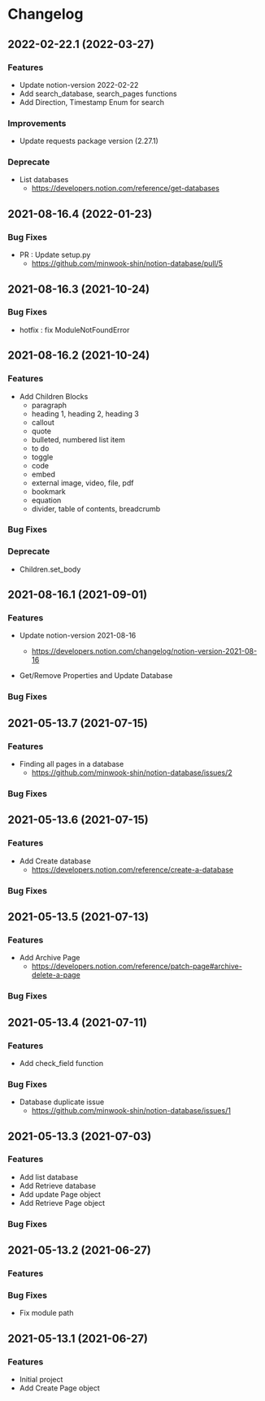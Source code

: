 # Changelog

## 2022-02-22.1 (2022-03-27)

### Features

* Update notion-version 2022-02-22
* Add search_database, search_pages functions
* Add Direction, Timestamp Enum for search

### Improvements

* Update requests package version (2.27.1)

### Deprecate

* List databases
  * https://developers.notion.com/reference/get-databases

## 2021-08-16.4 (2022-01-23)

### Bug Fixes

* PR : Update setup.py
  * https://github.com/minwook-shin/notion-database/pull/5

## 2021-08-16.3 (2021-10-24)

### Bug Fixes

* hotfix : fix ModuleNotFoundError

## 2021-08-16.2 (2021-10-24)

### Features

* Add Children Blocks
  * paragraph
  * heading 1, heading 2, heading 3
  * callout
  * quote
  * bulleted, numbered list item
  * to do
  * toggle
  * code
  * embed
  * external image, video, file, pdf
  * bookmark
  * equation
  * divider, table of contents, breadcrumb

### Bug Fixes


### Deprecate

* Children.set_body

## 2021-08-16.1 (2021-09-01)

### Features

* Update notion-version 2021-08-16
  * https://developers.notion.com/changelog/notion-version-2021-08-16
  
* Get/Remove Properties and Update Database


### Bug Fixes

## 2021-05-13.7 (2021-07-15)

### Features

* Finding all pages in a database
  * https://github.com/minwook-shin/notion-database/issues/2

### Bug Fixes

## 2021-05-13.6 (2021-07-15)

### Features

* Add Create database
    * https://developers.notion.com/reference/create-a-database

### Bug Fixes

## 2021-05-13.5 (2021-07-13)

### Features

* Add Archive Page
    * https://developers.notion.com/reference/patch-page#archive-delete-a-page

### Bug Fixes

## 2021-05-13.4 (2021-07-11)

### Features

* Add check_field function

### Bug Fixes

* Database duplicate issue
    * https://github.com/minwook-shin/notion-database/issues/1

## 2021-05-13.3 (2021-07-03)

### Features

* Add list database
* Add Retrieve database
* Add update Page object
* Add Retrieve Page object

### Bug Fixes

## 2021-05-13.2 (2021-06-27)

### Features

### Bug Fixes

* Fix module path

## 2021-05-13.1 (2021-06-27)

### Features

* Initial project
* Add Create Page object
